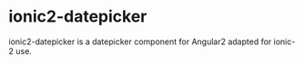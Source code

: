 # ionic2-datepicker

ionic2-datepicker is a datepicker component for Angular2 adapted for ionic-2 use.
